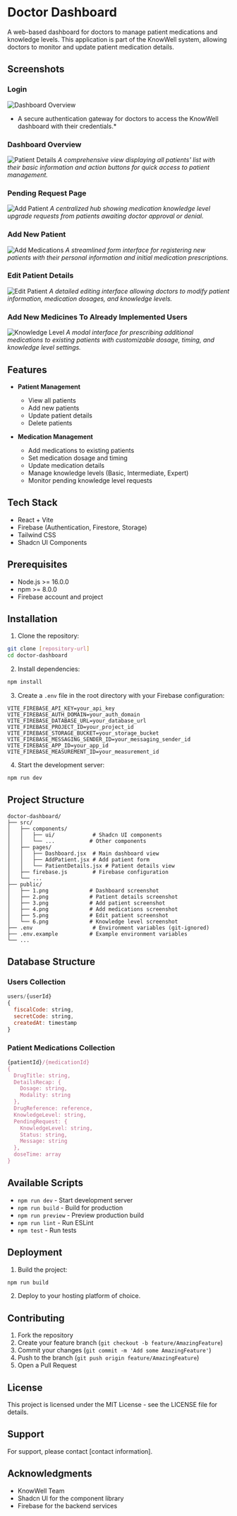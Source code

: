 # Doctor Dashboard

A web-based dashboard for doctors to manage patient medications and knowledge levels. This application is part of the KnowWell system, allowing doctors to monitor and update patient medication details.

## Screenshots

### Login
![Dashboard Overview](public/1.png)
* A secure authentication gateway for doctors to access the KnowWell dashboard with their credentials.*

### Dashboard Overview
![Patient Details](public/2.png)
*A comprehensive view displaying all patients' list with their basic information and action buttons for quick access to patient management.*

### Pending Request Page
![Add Patient](public/3.png)
*A centralized hub showing medication knowledge level upgrade requests from patients awaiting doctor approval or denial.*

### Add New Patient  
![Add Medications](public/4.png)
*A streamlined form interface for registering new patients with their personal information and initial medication prescriptions.*

### Edit Patient Details
![Edit Patient](public/5.png)
*A detailed editing interface allowing doctors to modify patient information, medication dosages, and knowledge levels.*

### Add New Medicines To Already Implemented Users
![Knowledge Level](public/6.png)
*A modal interface for prescribing additional medications to existing patients with customizable dosage, timing, and knowledge level settings.*

## Features

- **Patient Management**
  - View all patients
  - Add new patients
  - Update patient details
  - Delete patients

- **Medication Management**
  - Add medications to existing patients
  - Set medication dosage and timing
  - Update medication details
  - Manage knowledge levels (Basic, Intermediate, Expert)
  - Monitor pending knowledge level requests

## Tech Stack

- React + Vite
- Firebase (Authentication, Firestore, Storage)
- Tailwind CSS
- Shadcn UI Components

## Prerequisites

- Node.js >= 16.0.0
- npm >= 8.0.0
- Firebase account and project

## Installation

1. Clone the repository:
```bash
git clone [repository-url]
cd doctor-dashboard
```

2. Install dependencies:
```bash
npm install
```

3. Create a `.env` file in the root directory with your Firebase configuration:
```env
VITE_FIREBASE_API_KEY=your_api_key
VITE_FIREBASE_AUTH_DOMAIN=your_auth_domain
VITE_FIREBASE_DATABASE_URL=your_database_url
VITE_FIREBASE_PROJECT_ID=your_project_id
VITE_FIREBASE_STORAGE_BUCKET=your_storage_bucket
VITE_FIREBASE_MESSAGING_SENDER_ID=your_messaging_sender_id
VITE_FIREBASE_APP_ID=your_app_id
VITE_FIREBASE_MEASUREMENT_ID=your_measurement_id
```

4. Start the development server:
```bash
npm run dev
```

## Project Structure

```
doctor-dashboard/
├── src/
│   ├── components/
│   │   ├── ui/            # Shadcn UI components
│   │   └── ...           # Other components
│   ├── pages/
│   │   ├── Dashboard.jsx  # Main dashboard view
│   │   ├── AddPatient.jsx # Add patient form
│   │   └── PatientDetails.jsx # Patient details view
│   ├── firebase.js        # Firebase configuration
│   └── ...
├── public/
│   ├── 1.png             # Dashboard screenshot
│   ├── 2.png             # Patient details screenshot
│   ├── 3.png             # Add patient screenshot
│   ├── 4.png             # Add medications screenshot
│   ├── 5.png             # Edit patient screenshot
│   └── 6.png             # Knowledge level screenshot
├── .env                   # Environment variables (git-ignored)
├── .env.example          # Example environment variables
└── ...
```

## Database Structure

### Users Collection
```javascript
users/{userId}
{
  fiscalCode: string,
  secretCode: string,
  createdAt: timestamp
}
```

### Patient Medications Collection
```javascript
{patientId}/{medicationId}
{
  DrugTitle: string,
  DetailsRecap: {
    Dosage: string,
    Modality: string
  },
  DrugReference: reference,
  KnowledgeLevel: string,
  PendingRequest: {
    KnowledgeLevel: string,
    Status: string,
    Message: string
  },
  doseTime: array
}
```

## Available Scripts

- `npm run dev` - Start development server
- `npm run build` - Build for production
- `npm run preview` - Preview production build
- `npm run lint` - Run ESLint
- `npm test` - Run tests

## Deployment

1. Build the project:
```bash
npm run build
```

2. Deploy to your hosting platform of choice.

## Contributing

1. Fork the repository
2. Create your feature branch (`git checkout -b feature/AmazingFeature`)
3. Commit your changes (`git commit -m 'Add some AmazingFeature'`)
4. Push to the branch (`git push origin feature/AmazingFeature`)
5. Open a Pull Request

## License

This project is licensed under the MIT License - see the LICENSE file for details.

## Support

For support, please contact [contact information].

## Acknowledgments

- KnowWell Team
- Shadcn UI for the component library
- Firebase for the backend services
